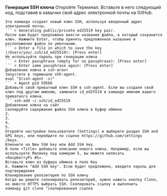 **Генерация SSH ключа**
Откройте Терминал. Вставьте в него следующий код, подставив в кавычки свой адрес электронной почты на GitHub.
``` ssh-keygen -t ed25519 -C "your_email@example.com"
Эта команда создает новый ключ SSH, используя введенный адрес электронной почты.
``` > Generating public/private ed25519 key pair.
После вам будет предложено ввести название файла, в который сохранится ключ. Нажмите Enter, чтобы принять предложенное название и
расположение файла по умолчанию.
``` > Enter a file in which to save the key (/Users/you/.ssh/id_ed25519): [Press enter]
Не используйте пароль при генерации ключа
``` > Enter passphrase (empty for no passphrase): [Press enter]
``` > Enter same passphrase again: [Press enter]
Добавление ключа в ssh-агент
Запустите в терминале shh-agent.
eval "$(ssh-agent -s)"
``` > Agent pid 59566
Добавьте свой приватный ключ SSH в ssh-agent. Если вы создали свой ключ под другим именем, замените id_ed25519 в команде именем вашего
приватного ключа.
``` ssh-add ~/.ssh/id_ed25519
Добавление ключа на сайт
Скопируйте содержание файла SSH ключа в буфер обмена
2.
3.
4.
5.
Откройте настройки пользователя (Settings) и выберите раздел SSH and GPG keys, или перейдите по ссылке https://github.com/settings
/keys.
Кликните на New SSH key или Add SSH key.
В поле «Title» добавьте описание нового ключа. Например, если вы используете Малинку под номером 5, вы можете написать
«RaspberryPi #5».
Вставьте ключ из буфера обмена в поле Key
6. Нажмите "Add SSH key". Если будет предложено, введите пароль для подтверждения
Клонирование репозитория по SSH ключу
Когда вы решите склонировать репозиторий, нужно нажать кнопку Clone, но вместо HTTPS выбрать SSH. Скопировать ссылку и выполнить
команду git clone "скопированная ссылка